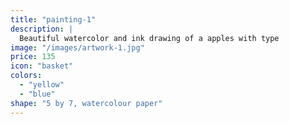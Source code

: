 ```yaml
---
title: "painting-1"
description: |
  Beautiful watercolor and ink drawing of a apples with type
image: "/images/artwork-1.jpg"
price: 135
icon: "basket"
colors:
  - "yellow"
  - "blue"
shape: "5 by 7, watercolour paper"
---
```

